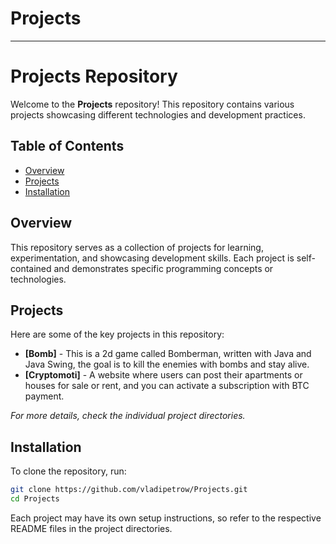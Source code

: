 # Projects

---

# Projects Repository

Welcome to the **Projects** repository! This repository contains various projects showcasing different technologies and development practices.

## Table of Contents
- [Overview](#overview)
- [Projects](#projects)
- [Installation](#installation)


## Overview
This repository serves as a collection of projects for learning, experimentation, and showcasing development skills. Each project is self-contained and demonstrates specific programming concepts or technologies.

## Projects
Here are some of the key projects in this repository:

- **[Bomb]** - This is a 2d game called Bomberman, written with Java and Java Swing, the goal is to kill the enemies with bombs and stay alive.
- **[Cryptomoti]** - A website where users can post their apartments or houses for sale or rent, and you can activate a subscription with BTC payment. 

_For more details, check the individual project directories._

## Installation
To clone the repository, run:

```sh
git clone https://github.com/vladipetrow/Projects.git
cd Projects
```

Each project may have its own setup instructions, so refer to the respective README files in the project directories.
